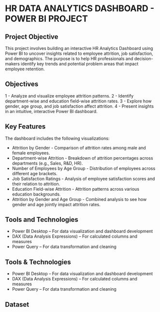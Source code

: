 # HR DATA ANALYTICS DASHBOARD - POWER BI PROJECT
## Project Objective
This project involves building an interactive HR Analytics Dashboard using Power BI to uncover insights related to employee attrition, job satisfaction, and demographics. The purpose is to help HR professionals and decision-makers identify key trends and potential problem areas that impact employee retention.
## Objectives
1 - Analyze and visualize employee attrition patterns.
2 - Identify department-wise and education field-wise attrition rates.
3 - Explore how gender, age group, and job satisfaction affect attrition.
4 - Present insights in an intuitive, interactive Power BI dashboard.
## Key Features
The dashboard includes the following visualizations:
* Attrition by Gender - Comparison of attrition rates among male and female employees.
* Department-wise Attrition - Breakdown of attrition percentages across departments (e.g., Sales, R&D, HR).
* Number of Employees by Age Group - Distribution of employees across different age brackets.
* Job Satisfaction Ratings - Analysis of employee satisfaction scores and their relation to attrition.
* Education Field-wise Attrition - Attrition patterns across various education backgrounds.
* Attrition by Gender and Age Group - Combined analysis to see how gender and age jointly impact attrition rates.
## Tools and Technologies
* Power BI Desktop – For data visualization and dashboard development
* DAX (Data Analysis Expressions) – For calculated columns and measures
* Power Query – For data transformation and cleaning
## Tools & Technologies
* Power BI Desktop – For data visualization and dashboard development
* DAX (Data Analysis Expressions) – For calculated columns and measures
* Power Query – For data transformation and cleaning
## Dataset





